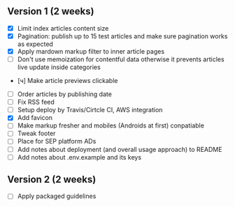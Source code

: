 ## Version 1 (2 weeks)
- [x] Limit index articles content size
- [x] Pagination: publish up to 15 test articles and make sure pagination works as expected
- [x] Apply mardown markup filter to inner article pages
- [ ] Don't use memoization for contentful data otherwise it prevents articles live update inside categories
- [ч] Make article previews clickable
- [ ] Order articles by publishing date
- [ ] Fix RSS feed
- [ ] Setup deploy by Travis/Cirtcle CI, AWS integration
- [x] Add favicon
- [ ] Make markup fresher and mobiles (Androids at first) conpatiable
- [ ] Tweak footer
- [ ] Place for SEP platform ADs
- [ ] Add notes about deployment (and overall usage approach) to README
- [ ] Add notes about .env.example and its keys

## Version 2 (2 weeks)
- [ ] Apply packaged guidelines
